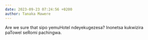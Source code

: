 ```yaml
---
date: 2023-09-23 07:24:56 +0200
author: Tanaka Mawere
---
```


Are we sure that sipo yemuHotel ndeyekugezesa? Inonetsa kukwizira paTowel seRomi pachingwa.